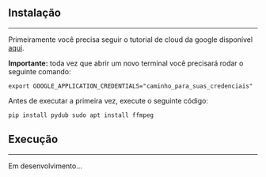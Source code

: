 ## Instalação
----------

Primeiramente você precisa seguir o tutorial de cloud da google disponível [aqui](https://cloud.google.com/speech-to-text/docs/quickstart-client-libraries).

**Importante:** toda vez que abrir um novo terminal você precisará rodar o seguinte comando: 

`export GOOGLE_APPLICATION_CREDENTIALS="caminho_para_suas_credenciais"`

Antes de executar a primeira vez, execute o seguinte código: 

`
pip install pydub
sudo apt install ffmpeg
`

## Execução
----------
Em desenvolvimento...